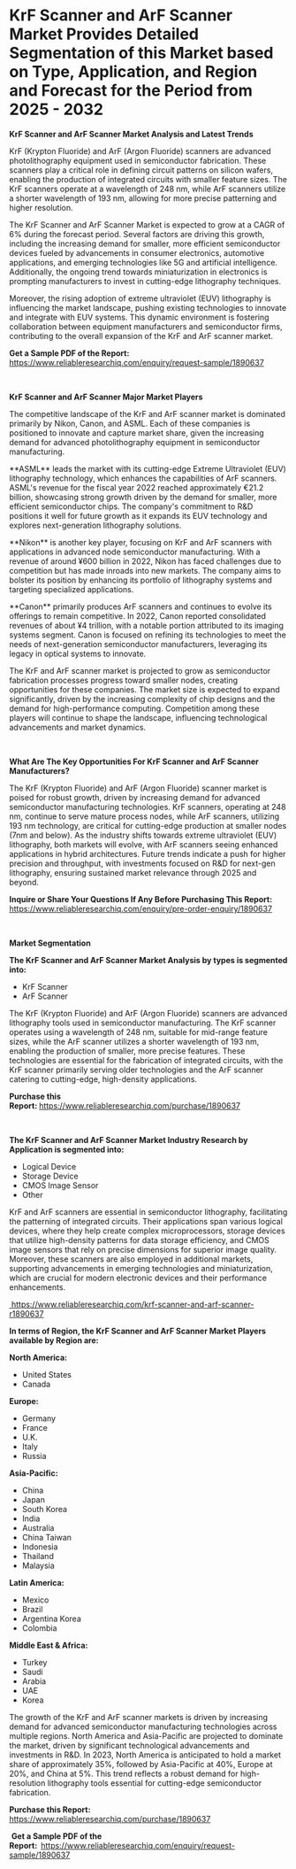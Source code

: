 <p><h1>KrF Scanner and ArF Scanner Market Provides Detailed Segmentation of this Market based on Type, Application, and Region and Forecast for the Period from 2025 - 2032</h1></p><p><strong>KrF Scanner and ArF Scanner Market Analysis and Latest Trends</strong></p>
<p><p>KrF (Krypton Fluoride) and ArF (Argon Fluoride) scanners are advanced photolithography equipment used in semiconductor fabrication. These scanners play a critical role in defining circuit patterns on silicon wafers, enabling the production of integrated circuits with smaller feature sizes. The KrF scanners operate at a wavelength of 248 nm, while ArF scanners utilize a shorter wavelength of 193 nm, allowing for more precise patterning and higher resolution.</p><p>The KrF Scanner and ArF Scanner Market is expected to grow at a CAGR of 6% during the forecast period. Several factors are driving this growth, including the increasing demand for smaller, more efficient semiconductor devices fueled by advancements in consumer electronics, automotive applications, and emerging technologies like 5G and artificial intelligence. Additionally, the ongoing trend towards miniaturization in electronics is prompting manufacturers to invest in cutting-edge lithography techniques. </p><p>Moreover, the rising adoption of extreme ultraviolet (EUV) lithography is influencing the market landscape, pushing existing technologies to innovate and integrate with EUV systems. This dynamic environment is fostering collaboration between equipment manufacturers and semiconductor firms, contributing to the overall expansion of the KrF and ArF scanner market.</p></p>
<p><strong>Get a Sample PDF of the Report:&nbsp;</strong> <a href="https://www.reliableresearchiq.com/enquiry/request-sample/1890637?utm_campaign=1137&utm_medium=2&utm_source=Github&utm_content=ia&utm_term=12042025&utm_id=krf-scanner-and-arf-scanner">https://www.reliableresearchiq.com/enquiry/request-sample/1890637</a></p>
<p>&nbsp;</p>
<p><strong>KrF Scanner and ArF Scanner Major Market Players</strong></p>
<p><p>The competitive landscape of the KrF and ArF scanner market is dominated primarily by Nikon, Canon, and ASML. Each of these companies is positioned to innovate and capture market share, given the increasing demand for advanced photolithography equipment in semiconductor manufacturing.</p><p>**ASML** leads the market with its cutting-edge Extreme Ultraviolet (EUV) lithography technology, which enhances the capabilities of ArF scanners. ASML's revenue for the fiscal year 2022 reached approximately €21.2 billion, showcasing strong growth driven by the demand for smaller, more efficient semiconductor chips. The company's commitment to R&D positions it well for future growth as it expands its EUV technology and explores next-generation lithography solutions.</p><p>**Nikon** is another key player, focusing on KrF and ArF scanners with applications in advanced node semiconductor manufacturing. With a revenue of around ¥600 billion in 2022, Nikon has faced challenges due to competition but has made inroads into new markets. The company aims to bolster its position by enhancing its portfolio of lithography systems and targeting specialized applications.</p><p>**Canon** primarily produces ArF scanners and continues to evolve its offerings to remain competitive. In 2022, Canon reported consolidated revenues of about ¥4 trillion, with a notable portion attributed to its imaging systems segment. Canon is focused on refining its technologies to meet the needs of next-generation semiconductor manufacturers, leveraging its legacy in optical systems to innovate.</p><p>The KrF and ArF scanner market is projected to grow as semiconductor fabrication processes progress toward smaller nodes, creating opportunities for these companies. The market size is expected to expand significantly, driven by the increasing complexity of chip designs and the demand for high-performance computing. Competition among these players will continue to shape the landscape, influencing technological advancements and market dynamics.</p></p>
<p>&nbsp;</p>
<p><strong>What Are The Key Opportunities For KrF Scanner and ArF Scanner Manufacturers?</strong></p>
<p><p>The KrF (Krypton Fluoride) and ArF (Argon Fluoride) scanner market is poised for robust growth, driven by increasing demand for advanced semiconductor manufacturing technologies. KrF scanners, operating at 248 nm, continue to serve mature process nodes, while ArF scanners, utilizing 193 nm technology, are critical for cutting-edge production at smaller nodes (7nm and below). As the industry shifts towards extreme ultraviolet (EUV) lithography, both markets will evolve, with ArF scanners seeing enhanced applications in hybrid architectures. Future trends indicate a push for higher precision and throughput, with investments focused on R&D for next-gen lithography, ensuring sustained market relevance through 2025 and beyond.</p></p>
<p><strong>Inquire or Share Your Questions If Any Before Purchasing This Report:</strong> <a href="https://www.reliableresearchiq.com/enquiry/pre-order-enquiry/1890637?utm_campaign=1137&utm_medium=2&utm_source=Github&utm_content=ia&utm_term=12042025&utm_id=krf-scanner-and-arf-scanner">https://www.reliableresearchiq.com/enquiry/pre-order-enquiry/1890637</a></p>
<p>&nbsp;</p>
<p><strong>Market Segmentation</strong></p>
<p><strong>The KrF Scanner and ArF Scanner Market Analysis by types is segmented into:</strong></p>
<p><ul><li>KrF Scanner</li><li>ArF Scanner</li></ul></p>
<p><p>The KrF (Krypton Fluoride) and ArF (Argon Fluoride) scanners are advanced lithography tools used in semiconductor manufacturing. The KrF scanner operates using a wavelength of 248 nm, suitable for mid-range feature sizes, while the ArF scanner utilizes a shorter wavelength of 193 nm, enabling the production of smaller, more precise features. These technologies are essential for the fabrication of integrated circuits, with the KrF scanner primarily serving older technologies and the ArF scanner catering to cutting-edge, high-density applications.</p></p>
<p><strong>Purchase this Report:&nbsp;</strong><a href="https://www.reliableresearchiq.com/purchase/1890637?utm_campaign=1137&utm_medium=2&utm_source=Github&utm_content=ia&utm_term=12042025&utm_id=krf-scanner-and-arf-scanner">https://www.reliableresearchiq.com/purchase/1890637</a></p>
<p>&nbsp;</p>
<p><strong>The KrF Scanner and ArF Scanner Market Industry Research by Application is segmented into:</strong></p>
<p><ul><li>Logical Device</li><li>Storage Device</li><li>CMOS Image Sensor</li><li>Other</li></ul></p>
<p><p>KrF and ArF scanners are essential in semiconductor lithography, facilitating the patterning of integrated circuits. Their applications span various logical devices, where they help create complex microprocessors, storage devices that utilize high-density patterns for data storage efficiency, and CMOS image sensors that rely on precise dimensions for superior image quality. Moreover, these scanners are also employed in additional markets, supporting advancements in emerging technologies and miniaturization, which are crucial for modern electronic devices and their performance enhancements.</p></p>
<p><a href="https://www.reliableresearchiq.com/krf-scanner-and-arf-scanner-r1890637?utm_campaign=1137&utm_medium=2&utm_source=Github&utm_content=ia&utm_term=12042025&utm_id=krf-scanner-and-arf-scanner">&nbsp;https://www.reliableresearchiq.com/krf-scanner-and-arf-scanner-r1890637</a></p>
<p><strong>In terms of Region, the KrF Scanner and ArF Scanner Market Players available by Region are:</strong></p>
<p>
    <p> <strong> North America: </strong>
        <ul>
            <li>United States</li>
            <li>Canada</li>
        </ul>
        </p> 
    <p> <strong> Europe: </strong>
        <ul>
            <li>Germany</li>
            <li>France</li>
            <li>U.K.</li>
            <li>Italy</li>
            <li>Russia</li>
        </ul>
        </p> 
    <p> <strong> Asia-Pacific: </strong>
        <ul>
            <li>China</li>
            <li>Japan</li>
            <li>South Korea</li>
            <li>India</li>
            <li>Australia</li>
            <li>China Taiwan</li>
            <li>Indonesia</li>
            <li>Thailand</li>
            <li>Malaysia</li>
        </ul>
        </p> 
    <p> <strong> Latin America: </strong>
        <ul>
            <li>Mexico</li>
            <li>Brazil</li>
            <li>Argentina Korea</li>
            <li>Colombia</li>
        </ul>
        </p> 
    <p> <strong> Middle East & Africa: </strong>
        <ul>
            <li>Turkey</li>
            <li>Saudi</li>
            <li>Arabia</li>
            <li>UAE</li>
            <li>Korea</li>
        </ul>
    </p>
    </p>
<p><p>The growth of the KrF and ArF scanner markets is driven by increasing demand for advanced semiconductor manufacturing technologies across multiple regions. North America and Asia-Pacific are projected to dominate the market, driven by significant technological advancements and investments in R&D. In 2023, North America is anticipated to hold a market share of approximately 35%, followed by Asia-Pacific at 40%, Europe at 20%, and China at 5%. This trend reflects a robust demand for high-resolution lithography tools essential for cutting-edge semiconductor fabrication.</p></p>
<p><strong>Purchase this Report: </strong><a href="https://www.reliableresearchiq.com/purchase/1890637?utm_campaign=1137&utm_medium=2&utm_source=Github&utm_content=ia&utm_term=12042025&utm_id=krf-scanner-and-arf-scanner">https://www.reliableresearchiq.com/purchase/1890637</a></p>
<p>&nbsp;<strong>Get a Sample PDF of the Report:&nbsp;&nbsp;</strong><a href="https://www.reliableresearchiq.com/enquiry/request-sample/1890637?utm_campaign=1137&utm_medium=2&utm_source=Github&utm_content=ia&utm_term=12042025&utm_id=krf-scanner-and-arf-scanner">https://www.reliableresearchiq.com/enquiry/request-sample/1890637</a></p>
<p><strong></strong></p>
<p><p></p><p></p><p></p></p>